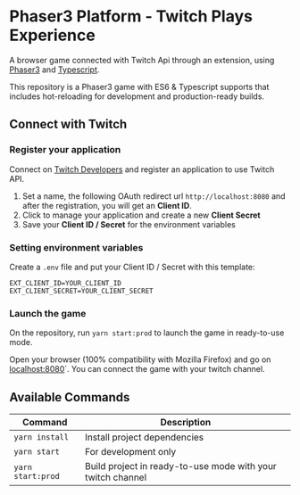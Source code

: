 # Phaser3 Platform - Twitch Plays Experience

A browser game connected with Twitch Api through an extension, using [Phaser3](https://www.phaser.io/phaser3) and [Typescript](https://www.typescriptlang.org/).

This repository is a Phaser3 game with ES6 & Typescript supports that includes hot-reloading for development and production-ready builds. 

## Connect with Twitch

### Register your application

Connect on [Twitch Developers](https://dev.twitch.tv/console) and register an application to use Twitch API.

1. Set a name, the following OAuth redirect url `http://localhost:8080` and after the registration, you will get an **Client ID**. 
2. Click to manage your application and create a new **Client Secret**
3. Save your **Client ID / Secret** for the environment variables

### Setting environment variables

Create a `.env` file and put your Client ID / Secret with this template:

```
EXT_CLIENT_ID=YOUR_CLIENT_ID
EXT_CLIENT_SECRET=YOUR_CLIENT_SECRET
```

### Launch the game

On the repository, run `yarn start:prod` to launch the game in ready-to-use mode. 

Open your browser (100% compatibility with Mozilla Firefox) and go on [localhost:8080](http://localhost:8080)`. You can connect the game with your twitch channel.

## Available Commands

| Command | Description |
|---------|-------------|
| `yarn install` | Install project dependencies |
| `yarn start` | For development only |
| `yarn start:prod` | Build project in ready-to-use mode with your twitch channel |
